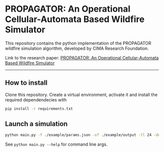 PROPAGATOR: An Operational Cellular-Automata Based Wildfire Simulator
=====

This repository contains the python implementation of the PROPAGATOR wildfire simulation algorithm, developed by CIMA Research Foundation.

Link to the research paper: [PROPAGATOR: An Operational Cellular-Automata Based Wildfire Simulator](https://www.mdpi.com/2571-6255/3/3/26)

----------------------------------------
## How to install
Clone this repository. Create a virtual environment, activate it and install the required dependendecies with
```bash
pip install -r requirements.txt
```

## Launch a simulation
```bash
python main.py -f ./example/params.json -of ./example/output -tl 24 -dem ./example/dem.tif -veg ./example/veg.tif
```

See `python main.py --help` for command line args.



